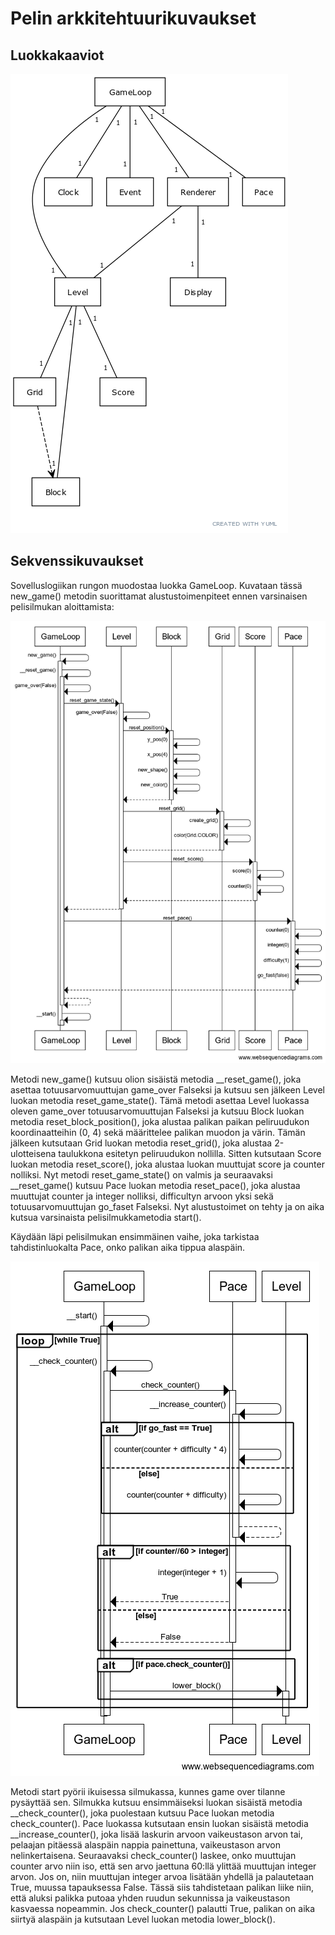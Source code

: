 # Pelin arkkitehtuurikuvaukset

## Luokkakaaviot

<img src="https://github.com/ajperttula/ot-harjoitustyo/blob/master/dokumentaatio/kuvat/Luokkakaavio.png">

## Sekvenssikuvaukset

Sovelluslogiikan rungon muodostaa luokka GameLoop. Kuvataan tässä new_game() metodin suorittamat alustustoimenpiteet ennen varsinaisen pelisilmukan aloittamista:

<img src="https://github.com/ajperttula/ot-harjoitustyo/blob/master/dokumentaatio/kuvat/sekvenssikaavio_gameloopin_kaynnistys.png">

Metodi new_game() kutsuu olion sisäistä metodia __reset_game(), joka asettaa totuusarvomuuttujan game_over Falseksi ja kutsuu sen jälkeen Level luokan metodia reset_game_state(). Tämä metodi asettaa Level luokassa oleven game_over totuusarvomuuttujan Falseksi ja kutsuu Block luokan metodia reset_block_position(), joka alustaa palikan paikan peliruudukon koordinaatteihin (0, 4) sekä määrittelee palikan muodon ja värin. Tämän jälkeen kutsutaan Grid luokan metodia reset_grid(), joka alustaa 2-ulotteisena taulukkona esitetyn peliruudukon nollilla. Sitten kutsutaan Score luokan metodia reset_score(), joka alustaa luokan muuttujat score ja counter nolliksi. Nyt metodi reset_game_state() on valmis ja seuraavaksi __reset_game() kutsuu Pace luokan metodia reset_pace(), joka alustaa muuttujat counter ja integer nolliksi, difficultyn arvoon yksi sekä totuusarvomuuttujan go_faset Falseksi. Nyt alustustoimet on tehty ja on aika kutsua varsinaista pelisilmukkametodia start().

Käydään läpi pelisilmukan ensimmäinen vaihe, joka tarkistaa tahdistinluokalta Pace, onko palikan aika tippua alaspäin.

<img src="https://github.com/ajperttula/ot-harjoitustyo/blob/master/dokumentaatio/kuvat/sekvenssikaavio_palikan_liikkeen_ajastus.png">

Metodi start pyörii ikuisessa silmukassa, kunnes game over tilanne pysäyttää sen. Silmukka kutsuu ensimmäiseksi luokan sisäistä metodia __check_counter(), joka puolestaan kutsuu Pace luokan metodia check_counter(). Pace luokassa kutsutaan ensin luokan sisäistä metodia __increase_counter(), joka lisää laskurin arvoon vaikeustason arvon tai, pelaajan pitäessä alaspäin nappia painettuna, vaikeustason arvon nelinkertaisena. Seuraavaksi check_counter() laskee, onko muuttujan counter arvo niin iso, että sen arvo jaettuna 60:llä ylittää muuttujan integer arvon. Jos on, niin muuttujan integer arvoa lisätään yhdellä ja palautetaan True, muussa tapauksessa False. Tässä siis tahdistetaan palikan liike niin, että aluksi palikka putoaa yhden ruudun sekunnissa ja vaikeustason kasvaessa nopeammin. Jos check_counter() palautti True, palikan on aika siirtyä alaspäin ja kutsutaan Level luokan metodia lower_block().
